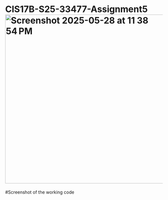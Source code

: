 # CIS17B-S25-33477-Assignment5<img width="538" alt="Screenshot 2025-05-28 at 11 38 54 PM" src="https://github.com/user-attachments/assets/772ae6a5-960e-4393-94dc-79ec36329956" />

#Screenshot of the working code
